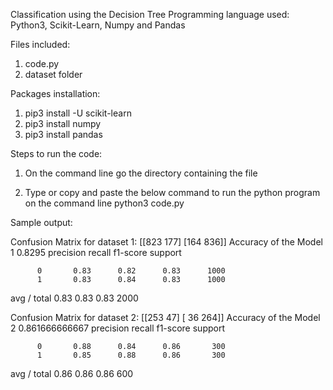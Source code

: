 Classification using the Decision Tree
Programming language used: Python3, Scikit-Learn, Numpy and Pandas 

Files included:
1. code.py
2. dataset folder


Packages installation:

1. pip3 install -U scikit-learn
2. pip3 install numpy
3. pip3 install pandas

Steps to run the code:

1. On the command line go the directory containing the file

2. Type or copy and paste the below command to run the python program on the command line
       python3 code.py
       
Sample output:

Confusion Matrix for dataset 1:
[[823 177]
 [164 836]]
Accuracy of the Model 1
0.8295
             precision    recall  f1-score   support

          0       0.83      0.82      0.83      1000
          1       0.83      0.84      0.83      1000

avg / total       0.83      0.83      0.83      2000

Confusion Matrix  for dataset 2:
[[253  47]
 [ 36 264]]
Accuracy of the Model 2
0.861666666667
             precision    recall  f1-score   support

          0       0.88      0.84      0.86       300
          1       0.85      0.88      0.86       300

avg / total       0.86      0.86      0.86       600
